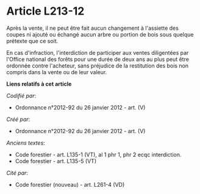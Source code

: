 # Article L213-12

Après la vente, il ne peut être fait aucun changement à l'assiette des coupes ni ajouté ou échangé aucun arbre ou portion de
bois sous quelque prétexte que ce soit.

En cas d'infraction, l'interdiction de participer aux ventes diligentées par l'Office national des forêts pour une durée de
deux ans au plus peut être ordonnée contre l'acheteur, sans préjudice de la restitution des bois non compris dans la vente ou
de leur valeur.

**Liens relatifs à cet article**

_Codifié par_:

  - Ordonnance n°2012-92 du 26 janvier 2012 - art. (V)

_Créé par_:

  - Ordonnance n°2012-92 du 26 janvier 2012 - art. (V)

_Anciens textes_:

  - Code forestier - art. L135-1 (VT), al 1 phr 1, phr 2 ecqc interdiction.
  - Code forestier - art. L135-5 (VT)

_Cité par_:

  - Code forestier (nouveau) - art. L261-4 (VD)
